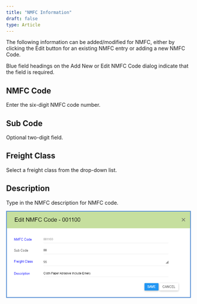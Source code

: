 ```yaml
---
title: "NMFC Information"
draft: false
type: Article
---
```


The following information can be added/modified for NMFC, either by clicking the Edit button for an existing NMFC entry or adding a new NMFC Code.

Blue field headings on the Add New or Edit NMFC Code dialog indicate that the field is required.
## NMFC Code


Enter the six-digit NMFC code number.
## Sub Code


Optional two-digit field.
## Freight Class


Select a freight class from the drop-down list.
## Description


Type in the NMFC description for NMFC code.

![](assets/images/maintain-nmfc-3-1.png)
